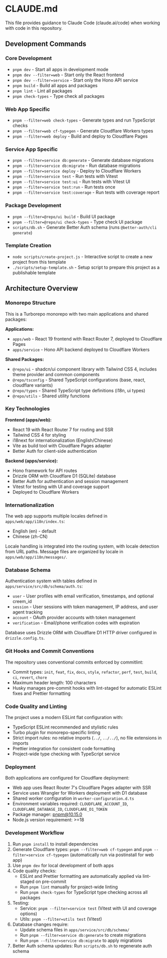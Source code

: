 # CLAUDE.md

This file provides guidance to Claude Code (claude.ai/code) when working with code in this repository.

## Development Commands

### Core Development

- `pnpm dev` - Start all apps in development mode
- `pnpm dev --filter=web` - Start only the React frontend
- `pnpm dev --filter=service` - Start only the Hono API service
- `pnpm build` - Build all apps and packages
- `pnpm lint` - Lint all packages
- `pnpm check-types` - Type check all packages

### Web App Specific

- `pnpm --filter=web check-types` - Generate types and run TypeScript checks
- `pnpm --filter=web cf-typegen` - Generate Cloudflare Workers types
- `pnpm --filter=web deploy` - Build and deploy to Cloudflare Pages

### Service App Specific

- `pnpm --filter=service db:generate` - Generate database migrations
- `pnpm --filter=service db:migrate` - Run database migrations
- `pnpm --filter=service deploy` - Deploy to Cloudflare Workers
- `pnpm --filter=service test` - Run tests with Vitest
- `pnpm --filter=service test:ui` - Run tests with Vitest UI
- `pnpm --filter=service test:run` - Run tests once
- `pnpm --filter=service test:coverage` - Run tests with coverage report

### Package Development

- `pnpm --filter=@repo/ui build` - Build UI package
- `pnpm --filter=@repo/ui check-types` - Type check UI package
- `scripts/db.sh` - Generate Better Auth schema (runs `@better-auth/cli generate`)

### Template Creation

- `node scripts/create-project.js` - Interactive script to create a new project from this template
- `./scripts/setup-template.sh` - Setup script to prepare this project as a publishable template

## Architecture Overview

### Monorepo Structure

This is a Turborepo monorepo with two main applications and shared packages:

**Applications:**

- `apps/web` - React 19 frontend with React Router 7, deployed to Cloudflare Pages
- `apps/service` - Hono API backend deployed to Cloudflare Workers

**Shared Packages:**

- `@repo/ui` - shadcn/ui component library with Tailwind CSS 4, includes theme provider and common components
- `@repo/tsconfig` - Shared TypeScript configurations (base, react, cloudflare variants)
- `@repo/types` - Shared TypeScript type definitions (i18n, ui types)
- `@repo/utils` - Shared utility functions

### Key Technologies

**Frontend (apps/web):**

- React 19 with React Router 7 for routing and SSR
- Tailwind CSS 4 for styling
- i18next for internationalization (English/Chinese)
- Vite as build tool with Cloudflare Pages adapter
- Better Auth for client-side authentication

**Backend (apps/service):**

- Hono framework for API routes
- Drizzle ORM with Cloudflare D1 (SQLite) database
- Better Auth for authentication and session management
- Vitest for testing with UI and coverage support
- Deployed to Cloudflare Workers

### Internationalization

The web app supports multiple locales defined in `apps/web/app/i18n/index.ts`:

- English (en) - default
- Chinese (zh-CN)

Locale handling is integrated into the routing system, with locale detection from URL paths. Message files are organized by locale in `apps/web/app/i18n/messages/`.

### Database Schema

Authentication system with tables defined in `apps/service/src/db/schema/auth.ts`:

- `user` - User profiles with email verification, timestamps, and optional creem_id
- `session` - User sessions with token management, IP address, and user agent tracking
- `account` - OAuth provider accounts with token management
- `verification` - Email/phone verification codes with expiration

Database uses Drizzle ORM with Cloudflare D1 HTTP driver configured in `drizzle.config.ts`.

### Git Hooks and Commit Conventions

The repository uses conventional commits enforced by commitlint:

- Commit types: `init`, `feat`, `fix`, `docs`, `style`, `refactor`, `perf`, `test`, `build`, `ci`, `revert`, `chore`
- Maximum header length: 100 characters
- Husky manages pre-commit hooks with lint-staged for automatic ESLint fixes and Prettier formatting

### Code Quality and Linting

The project uses a modern ESLint flat configuration with:

- TypeScript ESLint recommended and stylistic rules
- Turbo plugin for monorepo-specific linting
- Strict import rules: no relative imports (`../`, `../../`), no file extensions in imports
- Prettier integration for consistent code formatting
- Project-wide type checking with TypeScript service

### Deployment

Both applications are configured for Cloudflare deployment:

- Web app uses React Router 7's Cloudflare Pages adapter with SSR
- Service uses Wrangler for Workers deployment with D1 database
- Shared worker configuration in `worker-configuration.d.ts`
- Environment variables required: `CLOUDFLARE_ACCOUNT_ID`, `CLOUDFLARE_DATABASE_ID`, `CLOUDFLARE_D1_TOKEN`
- Package manager: pnpm@10.15.0
- Node.js version requirement: >=18

### Development Workflow

1. Run `pnpm install` to install dependencies
2. Generate Cloudflare types: `pnpm --filter=web cf-typegen` and `pnpm --filter=service cf-typegen` (automatically run via postinstall for web app)
3. Use `pnpm dev` for local development of both apps
4. Code quality checks:
   - ESLint and Prettier formatting are automatically applied via lint-staged on pre-commit
   - Run `pnpm lint` manually for project-wide linting
   - Run `pnpm check-types` for TypeScript type checking across all packages
5. Testing:
   - Service: `pnpm --filter=service test` (Vitest with UI and coverage options)
   - Utils: `pnpm --filter=utils test` (Vitest)
6. Database changes require:
   - Update schema files in `apps/service/src/db/schema/`
   - Run `pnpm --filter=service db:generate` to create migrations
   - Run `pnpm --filter=service db:migrate` to apply migrations
7. Better Auth schema updates: Run `scripts/db.sh` to regenerate auth schema
